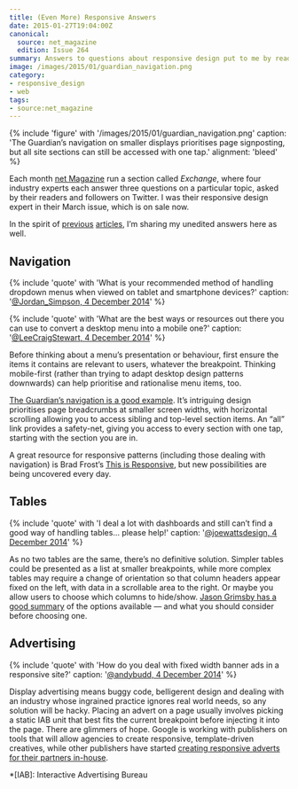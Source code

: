 ```yaml
---
title: (Even More) Responsive Answers
date: 2015-01-27T19:04:00Z
canonical:
  source: net_magazine
  edition: Issue 264
summary: Answers to questions about responsive design put to me by readers of <cite>net Magazine</cite>.
image: /images/2015/01/guardian_navigation.png
category:
- responsive_design
- web
tags:
- source:net_magazine
---
```

{% include 'figure' with '/images/2015/01/guardian_navigation.png'
  caption: 'The Guardian’s navigation on smaller displays prioritises page signposting, but all site sections can still be accessed with one tap.'
  alignment: 'bleed'
%}

Each month [net Magazine][1] run a section called *Exchange*, where four industry experts each answer three questions on a particular topic, asked by their readers and followers on Twitter. I was their responsive design expert in their March issue, which is on sale now.

In the spirit of [previous][2] [articles][3], I’m sharing my unedited answers here as well.

## Navigation

{% include 'quote' with 'What is your recommended method of handling dropdown menus when viewed on tablet and smartphone devices?'
  caption: '[@Jordan_Simpson, 4 December 2014](https://twitter.com/jordan_simpson/status/540520320374157312)'
%}

{% include 'quote' with 'What are the best ways or resources out there you can use to convert a desktop menu into a mobile one?'
  caption: '[@LeeCraigStewart, 4 December 2014](https://twitter.com/leecraigstewart/status/540514957159583744)'
%}

Before thinking about a menu’s presentation or behaviour, first ensure the items it contains are relevant to users, whatever the breakpoint. Thinking mobile-first (rather than trying to adapt desktop design patterns downwards) can help prioritise and rationalise menu items, too.

[The Guardian’s navigation is a good example][4]. It’s intriguing design prioritises page breadcrumbs at smaller screen widths, with horizontal scrolling allowing you to access sibling and top-level section items. An “all” link provides a safety-net, giving you access to every section with one tap, starting with the section you are in.

A great resource for responsive patterns (including those dealing with navigation) is Brad Frost’s [This is Responsive][5], but new possibilities are being uncovered every day.

## Tables

{% include 'quote' with 'I deal a lot with dashboards and still can’t find a good way of handling tables… please help!'
  caption: '[@joewattsdesign, 4 December 2014](https://twitter.com/joewattsdesign/status/540530144616910848)'
%}

As no two tables are the same, there’s no definitive solution. Simpler tables could be presented as a list at smaller breakpoints, while more complex tables may require a change of orientation so that column headers appear fixed on the left, with data in a scrollable area to the right. Or maybe you allow users to choose which columns to hide/show. [Jason Grimsby has a good summary][6] of the options available — and what you should consider before choosing one.

## Advertising

{% include 'quote' with 'How do you deal with fixed width banner ads in a responsive site?'
  caption: '[@andybudd, 4 December 2014](https://twitter.com/andybudd/status/540515016823549953)'
%}

Display advertising means buggy code, belligerent design and dealing with an industry whose ingrained practice ignores real world needs, so any solution will be hacky. Placing an advert on a page usually involves picking a static IAB unit that best fits the current breakpoint before injecting it into the page. There are glimmers of hope. Google is working with publishers on tools that will allow agencies to create responsive, template-driven creatives, while other publishers have started [creating responsive adverts for their partners in-house][7].

[1]: http://www.creativebloq.com/net-magazine
[2]: /2012/01/responsive_answers
[3]: /2012/12/more_responsive_answers
[4]: https://www.theguardian.com/help/insideguardian/2014/jul/11/-sp-navigating-the-guardian
[5]: https://bradfrost.github.io/this-is-responsive/patterns.html
[6]: http://blog.cloudfour.com/picking-responsive-tables-solution/
[7]: http://next.theguardian.com/blog/responsive-takeover/

*[IAB]: Interactive Advertising Bureau

